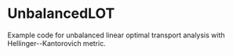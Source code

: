 # UnbalancedLOT
Example code for unbalanced linear optimal transport analysis with Hellinger--Kantorovich metric.
